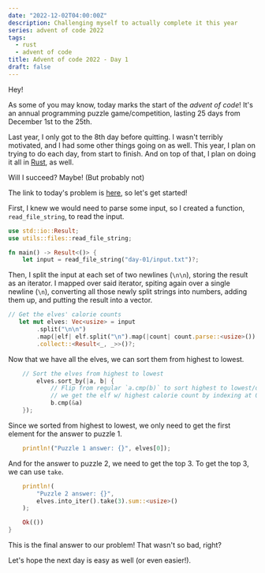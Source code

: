 ```yaml
---
date: "2022-12-02T04:00:00Z"
description: Challenging myself to actually complete it this year
series: advent of code 2022
tags:
  - rust
  - advent of code
title: Advent of code 2022 - Day 1
draft: false
---
```


Hey!

As some of you may know, today marks the start of the _advent of code_! It's an annual programming puzzle game/competition, lasting 25 days from December 1st to the 25th.

Last year, I only got to the 8th day before quitting. I wasn't terribly motivated, and I had some other things going on as well. This year, I plan on trying to do each day, from start to finish. And on top of that, I plan on doing it all in [Rust](https://rust-lang.org), as well.

Will I succeed? Maybe! (But probably not)

The link to today's problem is [here](https://adventofcode.com/2022/day/1), so let's get started!

First, I knew we would need to parse some input, so I created a function, `read_file_string`, to read the input.

```rs
use std::io::Result;
use utils::files::read_file_string;

fn main() -> Result<()> {
    let input = read_file_string("day-01/input.txt")?;
```

Then, I split the input at each set of two newlines (`\n\n`), storing the result as an iterator. I mapped over said iterator, spiting again over a single newline (`\n`), converting all those newly split strings into numbers, adding them up, and putting the result into a vector.

```rs
// Get the elves' calorie counts
   let mut elves: Vec<usize> = input
        .split("\n\n")
        .map(|elf| elf.split("\n").map(|count| count.parse::<usize>()).sum())
        .collect::<Result<_, _>>()?;
```

Now that we have all the elves, we can sort them from highest to lowest.

```rs
	// Sort the elves from highest to lowest
    	elves.sort_by(|a, b| {
        	// Flip from regular `a.cmp(b)` to sort highest to lowest/descending, meaning
        	// we get the elf w/ highest calorie count by indexing at 0.
	        b.cmp(&a)
    });
```

Since we sorted from highest to lowest, we only need to get the first element for the answer to puzzle 1.

```rs
	println!("Puzzle 1 answer: {}", elves[0]);
```

And for the answer to puzzle 2, we need to get the top 3. To get the top 3, we can use `take`.

```rs
    println!(
        "Puzzle 2 answer: {}",
        elves.into_iter().take(3).sum::<usize>()
    );

    Ok(())
}
```

This is the final answer to our problem! That wasn't so bad, right?

Let's hope the next day is easy as well (or even easier!).
